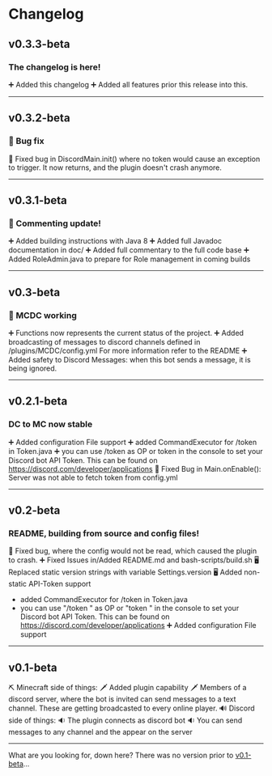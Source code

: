 # Changelog
## v0.3.3-beta
### The changelog is here!
➕ Added this changelog
➕ Added all features prior this release into this.

---

## v0.3.2-beta
### 🐞 Bug fix
🐞 Fixed bug in DiscordMain.init() where no token would cause an exception to trigger. It now returns, and the plugin doesn't crash anymore.

---

## v0.3.1-beta
### 🏁 Commenting update!
➕ Added building instructions with Java 8
➕ Added full Javadoc documentation in doc/
➕ Added full commentary to the full code base
➕ Added RoleAdmin.java to prepare for Role management in coming builds

---

## v0.3-beta
### 🏁 MCDC working 
➕ Functions now represents the current status of the project.
➕ Added broadcasting of messages to discord channels defined in /plugins/MCDC/config.yml For more information refer to the README
➕ Added safety to Discord Messages: when this bot sends a message, it is being ignored.

---

## v0.2.1-beta
### DC to MC now stable
➕ Added configuration File support
➕ added CommandExecutor for /token in Token.java
➕ you can use /token <Token> as OP or token <token> in the console to set your Discord bot API Token. This can be found on https://discord.com/developer/applications
🐞 Fixed Bug in Main.onEnable(): Server was not able to fetch token from config.yml

---

## v0.2-beta
### README, building from source and config files!
🐞 Fixed bug, where the config would not be read, which caused the plugin to crash.
➕ Fixed Issues in/Added README.md and bash-scripts/build.sh
🖥 Replaced static version strings with variable Settings.version
🖥 Added non-static API-Token support
 - added CommandExecutor for /token in Token.java
 - you can use "/token <Token>" as OP or "token <token>" in the console to set your Discord bot API Token. This can be found on  https://discord.com/developer/applications
➕ Added configuration File support

---

## v0.1-beta
⛏ Minecraft side of things:
  🗡 Added plugin capability
  🗡️ Members of a discord server, where the bot is invited can send messages to a text channel. These are getting broadcasted to every online player. 
🔊 Discord side of things:
  🔉 The plugin connects as discord bot
  🔉 You can send messages to any channel and the appear on the server

---

What are you looking for, down here?
There was no version prior to [v0.1-beta](#v01-beta)...